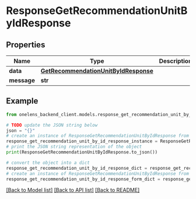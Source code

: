 # ResponseGetRecommendationUnitByIdResponse


## Properties

Name | Type | Description | Notes
------------ | ------------- | ------------- | -------------
**data** | [**GetRecommendationUnitByIdResponse**](GetRecommendationUnitByIdResponse.md) |  | 
**message** | **str** |  | [optional] 

## Example

```python
from onelens_backend_client.models.response_get_recommendation_unit_by_id_response import ResponseGetRecommendationUnitByIdResponse

# TODO update the JSON string below
json = "{}"
# create an instance of ResponseGetRecommendationUnitByIdResponse from a JSON string
response_get_recommendation_unit_by_id_response_instance = ResponseGetRecommendationUnitByIdResponse.from_json(json)
# print the JSON string representation of the object
print(ResponseGetRecommendationUnitByIdResponse.to_json())

# convert the object into a dict
response_get_recommendation_unit_by_id_response_dict = response_get_recommendation_unit_by_id_response_instance.to_dict()
# create an instance of ResponseGetRecommendationUnitByIdResponse from a dict
response_get_recommendation_unit_by_id_response_form_dict = response_get_recommendation_unit_by_id_response.from_dict(response_get_recommendation_unit_by_id_response_dict)
```
[[Back to Model list]](../README.md#documentation-for-models) [[Back to API list]](../README.md#documentation-for-api-endpoints) [[Back to README]](../README.md)



